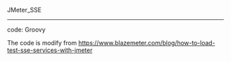 JMeter_SSE

---

code: Groovy



The code is modify from https://www.blazemeter.com/blog/how-to-load-test-sse-services-with-jmeter
